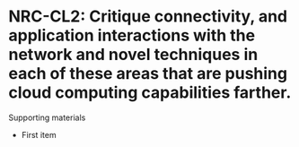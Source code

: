 # NRC-CL2:  	Critique connectivity, and application interactions with the network and novel techniques in each of these areas that are pushing cloud computing capabilities farther.	 

Supporting materials

* First item